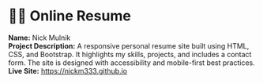 # 🧑‍💻 Online Resume

**Name:** Nick   Mulnik  
**Project Description:** A responsive personal resume site built using HTML, CSS, and Bootstrap. It highlights my skills, projects, and includes a contact form. The site is designed with accessibility and mobile-first best practices.  
**Live Site:** https://nickm333.github.io

